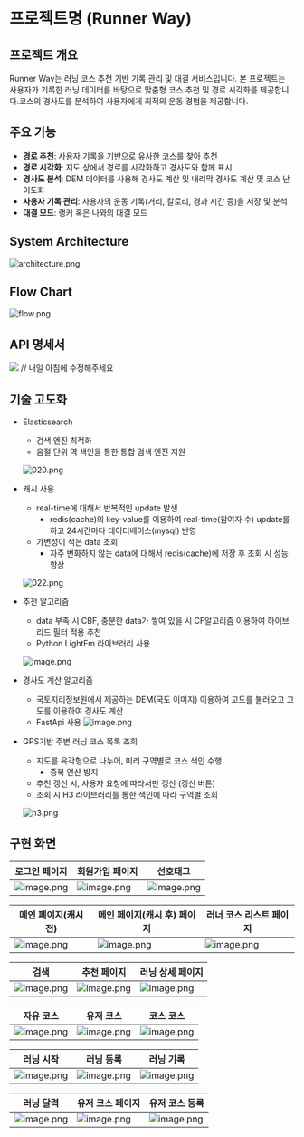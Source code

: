 # 프로젝트명 (Runner Way)

## 프로젝트 개요

Runner Way는 러닝 코스 추천 기반 기록 관리 및 대결 서비스입니다. 본 프로젝트는 사용자가 기록한 러닝 데이터를 바탕으로 맞춤형 코스 추천 및 경로 시각화를 제공합니다.코스의 경사도를 분석하여 사용자에게 최적의 운동 경험을 제공합니다.

## 주요 기능

- **경로 추천**: 사용자 기록을 기반으로 유사한 코스를 찾아 추천
- **경로 시각화**: 지도 상에서 경로를 시각화하고 경사도와 함께 표시
- **경사도 분석**: DEM 데이터를 사용해 경사도 계산 및 내리막 경사도 계산 및 코스 난이도화
- **사용자 기록 관리**: 사용자의 운동 기록(거리, 칼로리, 경과 시간 등)을 저장 및 분석
- **대결 모드**: 랭커 혹은 나와의 대결 모드

## System Architecture

![architecture.png](./Image/architecture.png)

## Flow Chart

![flow.png](./Image/flow.png)

## API 명세서

![](.Image/.png) // 내일 아침에 수정해주세요

## 기술 고도화

- Elasticsearch

  - 검색 엔진 최적화
  - 음절 단위 역 색인을 통한 통합 검색 엔진 지원

  ![020.png](./Image/020.png)

- 캐시 사용

  - real-time에 대해서 반복적인 update 발생
    - redis(cache)의 key-value를 이용하여 real-time(참여자 수) update를 하고 24시간마다 데이터베이스(mysql) 반영
  - 가변성이 적은 data 조회
    - 자주 변화하지 않는 data에 대해서 redis(cache)에 저장 후 조회 시 성능 향상

  ![022.png](./Image/022.png)

- 추천 알고리즘

  - data 부족 시 CBF, 충분한 data가 쌓여 있을 시 CF알고리즘 이용하여 하이브리드 필터 적용 추천
  - Python LightFm 라이브러리 사용

  ![image.png](./Image/image.png)

- 경사도 계산 알고리즘
  - 국토지리정보원에서 제공하는 DEM(국도 이미지) 이용하여 고도를 불러오고 고도를 이용하여 경사도 계산
  - FastApi 사용
    ![image.png](./Image/image%201.png)
- GPS기반 주변 러닝 코스 목록 조회

  - 지도를 육각형으로 나누어, 미리 구역별로 코스 색인 수행
    - 중복 연산 방지
  - 추천 갱신 시, 사용자 요청에 따라서만 갱신 (갱신 버튼)
  - 조회 시 H3 라이브러리를 통한 색인에 따라 구역별 조회

  ![h3.png](./Image/h3.png)

## 구현 화면

| 로그인 페이지                        | 회원가입 페이지                             | 선호태그                                |
| ------------------------------------ | ------------------------------------------- | --------------------------------------- |
| ![image.png](./Image/login_page.png) | ![image.png](./Image/registration_page.png) | ![image.png](./Image/preferred_tag.png) |

| 메인 페이지(캐시 전)                            | 메인 페이지(캐시 후) 페이지                      | 러너 코스 리스트 페이지                 |
| ----------------------------------------------- | ------------------------------------------------ | --------------------------------------- |
| ![image.png](./Image/pre_cache_main_screen.gif) | ![image.png](./Image/post_cache_main_screen.gif) | ![image.png](./Image/runner_screen.gif) |

| 검색                             | 추천 페이지                           | 러닝 상세 페이지                        |
| -------------------------------- | ------------------------------------- | --------------------------------------- |
| ![image.png](./Image/search.gif) | ![image.png](./Image/runner_pick.jpg) | ![image.png](./Image/ranking_image.png) |

| 자유 코스                             | 유저 코스                             | 코스 코스                                 |
| ------------------------------------- | ------------------------------------- | ----------------------------------------- |
| ![image.png](./Image/free_course.png) | ![image.png](./Image/user_course.png) | ![image.png](./Image/official_course.png) |

| 러닝 시작                               | 러닝 등록                                       | 러닝 기록                                             |
| --------------------------------------- | ----------------------------------------------- | ----------------------------------------------------- |
| ![image.png](./Image/running_start.gif) | ![image.png](./Image/runner_course_running.gif) | ![image.png](./Image/running_record_registration.gif) |

| 러닝 달력                                  | 유저 코스 페이지                                     | 유저 코스 등록                                       |
| ------------------------------------------ | ---------------------------------------------------- | ---------------------------------------------------- |
| ![image.png](./Image/running_calendar.png) | ![image.png](./Image/runner_course_registration.png) | ![image.png](./Image/runner_course_registration.gif) |
